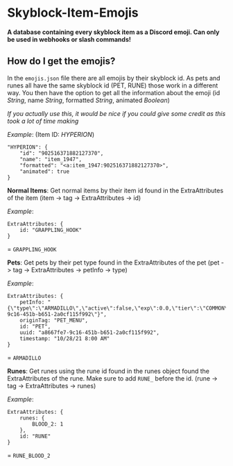 # Skyblock-Item-Emojis
 **A database containing every skyblock item as a Discord emoji. 
 Can only be used in webhooks or slash commands!**
## How do I get the emojis?
In the `emojis.json` file there are all emojis by their skyblock id. As pets and runes all have the same skyblock id (PET, RUNE) those work in a different way. You then have the option to get all the information about the emoji (id *String*, name *String*, formatted *String*, animated *Boolean*)

*If you actually use this, it would be nice if you could give some credit as this took a lot of time making*

*Example*: (Item ID: *HYPERION*)

    "HYPERION": {
	    "id": "902516371882127370",
	    "name": "item_1947",
	    "formatted": "<a:item_1947:902516371882127370>",
	    "animated": true
	}

**Normal Items**:
Get normal items by their item id found in the ExtraAttributes of the item (item -> tag -> ExtraAttributes -> id)

*Example*:

    ExtraAttributes: {
        id: "GRAPPLING_HOOK"
    }
   = `GRAPPLING_HOOK`

**Pets**:
Get pets by their pet type found in the ExtraAttributes of the pet (pet -> tag -> ExtraAttributes -> petInfo  -> type)

*Example*:

    ExtraAttributes: {
        petInfo: "{\"type\":\"ARMADILLO\",\"active\":false,\"exp\":0.0,\"tier\":\"COMMON\",\"hideInfo\":false,\"candyUsed\":0,\"uuid\":\"a8667fe7-9c16-451b-b651-2a0cf115f992\"}",
        originTag: "PET_MENU",
        id: "PET",
        uuid: "a8667fe7-9c16-451b-b651-2a0cf115f992",
        timestamp: "10/28/21 8:00 AM"
    }
    
   = `ARMADILLO`

**Runes**:
Get runes using the rune id found in the runes object found the ExtraAttributes of the rune. Make sure to add `RUNE_` before the id. (rune -> tag -> ExtraAttributes -> runes)

*Example*:

    ExtraAttributes: {
        runes: {
            BLOOD_2: 1
        },
        id: "RUNE"
    }
  = `RUNE_BLOOD_2`

